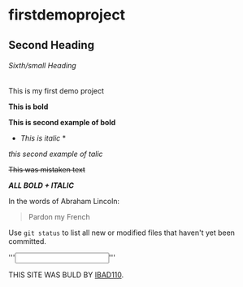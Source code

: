 # firstdemoproject

## Second Heading

###### Sixth/small Heading

This is my first demo project

**This is bold**

__This is second example of bold__

* *This is italic* *

_this second example of talic_

~~This was mistaken text~~

***ALL BOLD + ITALIC***

In the words of Abraham Lincoln:

> Pardon my French

Use `git status` to list all new or modified files that haven't yet been committed.

'''<INPUT TYPE=TEXT>'''
  
  THIS SITE WAS BULD BY [IBAD110](https://www.github.com/ibad110).
